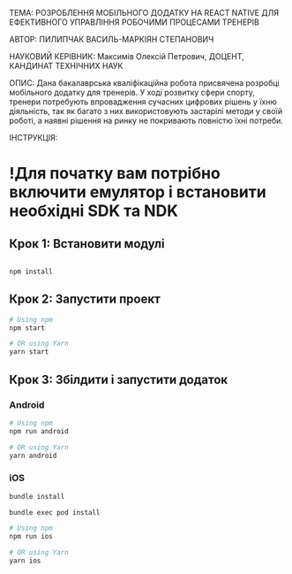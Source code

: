 ТЕМА: РОЗРОБЛЕННЯ МОБІЛЬНОГО ДОДАТКУ НА REACT NATIVE ДЛЯ ЕФЕКТИВНОГО УПРАВЛІННЯ РОБОЧИМИ ПРОЦЕСАМИ ТРЕНЕРІВ

АВТОР: ПИЛИПЧАК ВАСИЛЬ-МАРКІЯН СТЕПАНОВИЧ

НАУКОВИЙ КЕРІВНИК: Максимів Олексій Петрович, ДОЦЕНТ, КАНДИНАТ ТЕХНІЧНИХ НАУК
 
ОПИС: Дана бакалаврська кваліфікаційна робота присвячена розробці мобільного додатку для тренерів. У ході розвитку сфери спорту, тренери потребують впровадження сучасних цифрових рішень у їхню діяльність, так як багато з них використовують застарілі методи у своїй роботі, а наявні рішення на ринку не покривають повністю їхні потреби.

ІНСТРУКЦІЯ:

# !Для початку вам потрібно включити емулятор і встановити необхідні SDK та NDK

## Крок 1: Встановити модулі
```sh

npm install
```

## Крок 2: Запустити проект

```sh
# Using npm
npm start

# OR using Yarn
yarn start
```

## Крок 3: Збілдити і запустити додаток

### Android

```sh
# Using npm
npm run android

# OR using Yarn
yarn android
```

### iOS

```sh
bundle install
```

```sh
bundle exec pod install
```
```sh
# Using npm
npm run ios

# OR using Yarn
yarn ios
```
